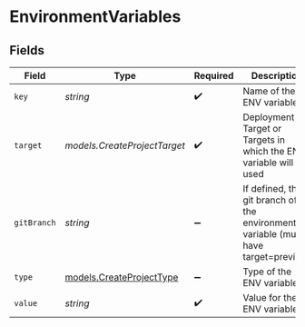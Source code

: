 # EnvironmentVariables


## Fields

| Field                                                                             | Type                                                                              | Required                                                                          | Description                                                                       |
| --------------------------------------------------------------------------------- | --------------------------------------------------------------------------------- | --------------------------------------------------------------------------------- | --------------------------------------------------------------------------------- |
| `key`                                                                             | *string*                                                                          | :heavy_check_mark:                                                                | Name of the ENV variable                                                          |
| `target`                                                                          | *models.CreateProjectTarget*                                                      | :heavy_check_mark:                                                                | Deployment Target or Targets in which the ENV variable will be used               |
| `gitBranch`                                                                       | *string*                                                                          | :heavy_minus_sign:                                                                | If defined, the git branch of the environment variable (must have target=preview) |
| `type`                                                                            | [models.CreateProjectType](../models/createprojecttype.md)                        | :heavy_minus_sign:                                                                | Type of the ENV variable                                                          |
| `value`                                                                           | *string*                                                                          | :heavy_check_mark:                                                                | Value for the ENV variable                                                        |